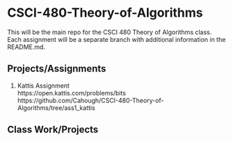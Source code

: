 # CSCI-480-Theory-of-Algorithms
This will be the main repo for the CSCI 480 Theory of Algorithms class. Each assignment will be a separate branch with additional information in the README.md.

## Projects/Assignments
<ol>
  <li> Kattis Assignment </li>
  https://open.kattis.com/problems/bits
  <br>https://github.com/Cahough/CSCI-480-Theory-of-Algorithms/tree/ass1_kattis
</ol>

## Class Work/Projects
<ol>
</ol>
